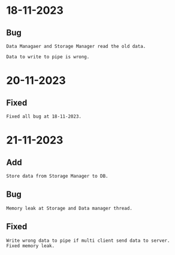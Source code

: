 # 18-11-2023

## Bug
``````
Data Managaer and Storage Manager read the old data.

Data to write to pipe is wrong.
``````
# 20-11-2023

## Fixed
``````
Fixed all bug at 18-11-2023.
``````
# 21-11-2023

## Add
``````
Store data from Storage Manager to DB.
``````

## Bug
``````
Memory leak at Storage and Data manager thread.
``````

## Fixed
``````
Write wrong data to pipe if multi client send data to server.
Fixed memory leak.
``````

